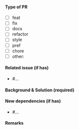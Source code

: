 #### Type of PR

- [ ] feat
- [ ] fix
- [ ] docs
- [ ] refactor
- [ ] style
- [ ] pref
- [ ] chore
- [ ] other:

#### Related issue (if has)

- #...

#### Background & Solution (required)

#### New dependencies (if has)

- #...

#### Remarks
